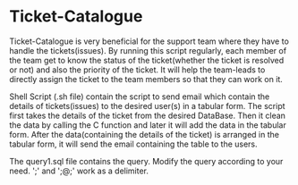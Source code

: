# Ticket-Catalogue

Ticket-Catalogue is very beneficial for the support team where they have to handle the tickets(issues). By running this script regularly, each member of the team get to know the status of the ticket(whether the ticket is resolved or not) and also the priority of the ticket. It will help the team-leads to directly assign the ticket to the team members so that they can work on it.

Shell Script (.sh file) contain the script to send email which contain the details of tickets(issues) to the desired user(s) in a tabular form. The script first takes the details of the ticket from the  desired DataBase. Then it clean the data by calling the C function and later it will add the data in the tabular form. After the data(containing the details of the ticket) is arranged in the tabular form, it will send the email containing the table to the users.

The query1.sql file contains the query. Modify the query according to your need. ';' and ';@;' work as a delimiter.
